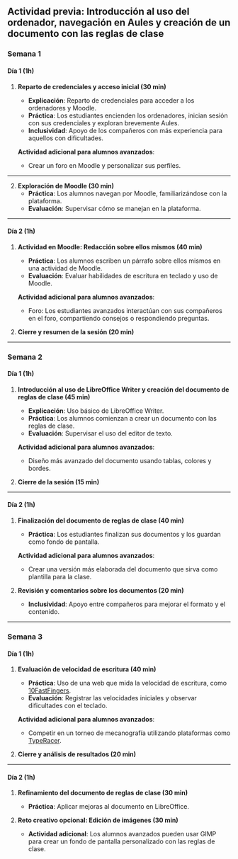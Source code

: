 ## **Actividad previa: Introducción al uso del ordenador, navegación en Aules y creación de un documento con las reglas de clase**

### **Semana 1**

#### **Día 1 (1h)**

1. **Reparto de credenciales y acceso inicial (30 min)**
   - **Explicación**: Reparto de credenciales para acceder a los ordenadores y Moodle.
   - **Práctica**: Los estudiantes encienden los ordenadores, inician sesión con sus credenciales y exploran brevemente Aules.
   - **Inclusividad**: Apoyo de los compañeros con más experiencia para aquellos con dificultades.

   **Actividad adicional para alumnos avanzados**:
   - Crear un foro en Moodle y personalizar sus perfiles.

---

2. **Exploración de Moodle (30 min)**
   - **Práctica**: Los alumnos navegan por Moodle, familiarizándose con la plataforma.
   - **Evaluación**: Supervisar cómo se manejan en la plataforma.

---

#### **Día 2 (1h)**

1. **Actividad en Moodle: Redacción sobre ellos mismos (40 min)**
   - **Práctica**: Los alumnos escriben un párrafo sobre ellos mismos en una actividad de Moodle.
   - **Evaluación**: Evaluar habilidades de escritura en teclado y uso de Moodle.

   **Actividad adicional para alumnos avanzados**:
   - Foro: Los estudiantes avanzados interactúan con sus compañeros en el foro, compartiendo consejos o respondiendo preguntas.

2. **Cierre y resumen de la sesión (20 min)**

---

### **Semana 2**

#### **Día 1 (1h)**

1. **Introducción al uso de LibreOffice Writer y creación del documento de reglas de clase (45 min)**
   - **Explicación**: Uso básico de LibreOffice Writer.
   - **Práctica**: Los alumnos comienzan a crear un documento con las reglas de clase.
   - **Evaluación**: Supervisar el uso del editor de texto.

   **Actividad adicional para alumnos avanzados**:
   - Diseño más avanzado del documento usando tablas, colores y bordes.

2. **Cierre de la sesión (15 min)**

---

#### **Día 2 (1h)**

1. **Finalización del documento de reglas de clase (40 min)**
   - **Práctica**: Los estudiantes finalizan sus documentos y los guardan como fondo de pantalla.
   
   **Actividad adicional para alumnos avanzados**:
   - Crear una versión más elaborada del documento que sirva como plantilla para la clase.

2. **Revisión y comentarios sobre los documentos (20 min)**
   - **Inclusividad**: Apoyo entre compañeros para mejorar el formato y el contenido.

---

### **Semana 3**

#### **Día 1 (1h)**

1. **Evaluación de velocidad de escritura (40 min)**
   - **Práctica**: Uso de una web que mida la velocidad de escritura, como [10FastFingers](https://10fastfingers.com/).
   - **Evaluación**: Registrar las velocidades iniciales y observar dificultades con el teclado.

   **Actividad adicional para alumnos avanzados**:
   - Competir en un torneo de mecanografía utilizando plataformas como [TypeRacer](https://play.typeracer.com/).

2. **Cierre y análisis de resultados (20 min)**

---

#### **Día 2 (1h)**

1. **Refinamiento del documento de reglas de clase (30 min)**
   - **Práctica**: Aplicar mejoras al documento en LibreOffice.

2. **Reto creativo opcional: Edición de imágenes (30 min)**
   - **Actividad adicional**: Los alumnos avanzados pueden usar GIMP para crear un fondo de pantalla personalizado con las reglas de clase.
